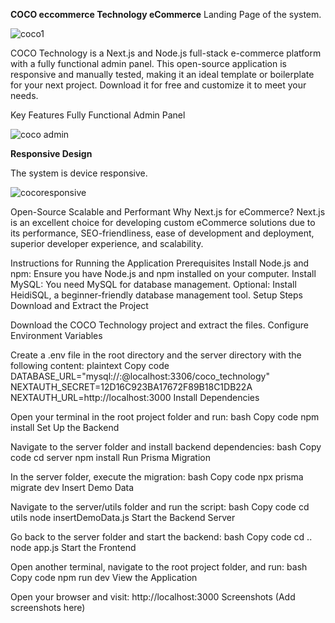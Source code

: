 **COCO eccommerce Technology eCommerce**
Landing Page of the system.


![coco1](https://github.com/maundulaurent/NEXT.JS-TECHNOLOGY-ECCOMERCE/assets/79078172/5b1d3f41-8945-4470-b264-11c1eef3ce04)



COCO Technology is a Next.js and Node.js full-stack e-commerce platform with a fully functional admin panel. This open-source application is responsive and manually tested, making it an ideal template or boilerplate for your next project. Download it for free and customize it to meet your needs.

Key Features
Fully Functional Admin Panel

![coco admin](https://github.com/maundulaurent/NEXT.JS-TECHNOLOGY-ECCOMERCE/assets/79078172/1ec41c83-1538-4b1c-8337-9589fecc97b4)



**Responsive Design**

The system is device responsive.


![cocoresponsive](https://github.com/maundulaurent/NEXT.JS-TECHNOLOGY-ECCOMERCE/assets/79078172/a118198e-ccaf-4257-bbd8-575dcfcd20c8)

Open-Source
Scalable and Performant
Why Next.js for eCommerce?
Next.js is an excellent choice for developing custom eCommerce solutions due to its performance, SEO-friendliness, ease of development and deployment, superior developer experience, and scalability.

Instructions for Running the Application
Prerequisites
Install Node.js and npm: Ensure you have Node.js and npm installed on your computer.
Install MySQL: You need MySQL for database management.
Optional: Install HeidiSQL, a beginner-friendly database management tool.
Setup Steps
Download and Extract the Project

Download the COCO Technology project and extract the files.
Configure Environment Variables

Create a .env file in the root directory and the server directory with the following content:
plaintext
Copy code
DATABASE_URL="mysql://<username>:<password>@localhost:3306/coco_technology"
NEXTAUTH_SECRET=12D16C923BA17672F89B18C1DB22A
NEXTAUTH_URL=http://localhost:3000
Install Dependencies

Open your terminal in the root project folder and run:
bash
Copy code
npm install
Set Up the Backend

Navigate to the server folder and install backend dependencies:
bash
Copy code
cd server
npm install
Run Prisma Migration

In the server folder, execute the migration:
bash
Copy code
npx prisma migrate dev
Insert Demo Data

Navigate to the server/utils folder and run the script:
bash
Copy code
cd utils
node insertDemoData.js
Start the Backend Server

Go back to the server folder and start the backend:
bash
Copy code
cd ..
node app.js
Start the Frontend

Open another terminal, navigate to the root project folder, and run:
bash
Copy code
npm run dev
View the Application

Open your browser and visit: http://localhost:3000
Screenshots
(Add screenshots here)

